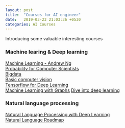 ```yaml
---
layout: post
title:  "Courses for AI engineer"
date:   2019-03-23 21:03:36 +0530
categories: AI Courses
---
```

Introducing some valuable interesting courses

### Machine learing & Deep learning

[Machine Learning - Andrew Ng][Machine learning]  
[Probability for Computer Scientists][Probability]  
[Bigdata][Bigdata]  
[Basic computer vision][ComputerVision]  
[Tensorflow for Deep Learning][Tensorflow]  
[Machine Learning with Graphs][Network] 
[Dive into deep learning][d2l]	

### Natural language processing

[Natural Language Processing with Deep Learning][Language]	
[Natural Language Roadmap][Roadmap]	


[Probability]: https://web.stanford.edu/class/cs109
[Bigdata]:   http://web.stanford.edu/class/cs246/
[ComputerVision]: http://cs231n.stanford.edu/
[Tensorflow]: https://web.stanford.edu/class/cs20si/
[Network]: http://web.stanford.edu/class/cs224w/
[Language]: http://web.stanford.edu/class/cs224n/
[Machine learning]: https://www.coursera.org/learn/machine-learning
[Roadmap]: https://github.com/anhtuanluu/nlp-roadmap
[d2l]: https://d2l.ai/index.html
